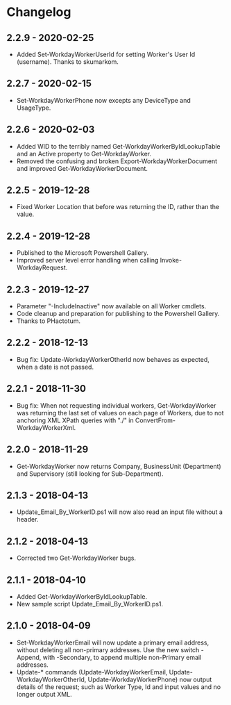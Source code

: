 # Changelog

## 2.2.9 - 2020-02-25

- Added Set-WorkdayWorkerUserId for setting Worker's User Id (username). Thanks to skumarkom.

## 2.2.7 - 2020-02-15

- Set-WorkdayWorkerPhone now excepts any DeviceType and UsageType.

## 2.2.6 - 2020-02-03

- Added WID to the terribly named Get-WorkdayWorkerByIdLookupTable and an Active property to Get-WorkdayWorker.
- Removed the confusing and broken Export-WorkdayWorkerDocument and improved Get-WorkdayWorkerDocument.

## 2.2.5 - 2019-12-28

- Fixed Worker Location that before was returning the ID, rather than the value.

## 2.2.4 - 2019-12-28

- Published to the Microsoft Powershell Gallery.
- Improved server level error handling when calling Invoke-WorkdayRequest.

## 2.2.3 - 2019-12-27

- Parameter "-IncludeInactive" now available on all Worker cmdlets.
- Code cleanup and preparation for publishing to the Powershell Gallery.
- Thanks to PHactotum.

## 2.2.2 - 2018-12-13

- Bug fix: Update-WorkdayWorkerOtherId now behaves as expected, when a date is not passed.

## 2.2.1 - 2018-11-30

- Bug fix: When not requesting individual workers, Get-WorkdayWorker was returning the last set of values on each page of Workers, due to not anchoring XML XPath queries with "./" in ConvertFrom-WorkdayWorkerXml.

## 2.2.0 - 2018-11-29

- Get-WorkdayWorker now returns Company, BusinessUnit (Department) and Supervisory (still looking for Sub-Department).

## 2.1.3 - 2018-04-13

- Update_Email_By_WorkerID.ps1 will now also read an input file without a header.

## 2.1.2 - 2018-04-13

- Corrected two Get-WorkdayWorker bugs.

## 2.1.1 - 2018-04-10

- Added Get-WorkdayWorkerByIdLookupTable.
- New sample script Update_Email_By_WorkerID.ps1.

## 2.1.0 - 2018-04-09

- Set-WorkdayWorkerEmail will now update a primary email address, without deleting all non-primary addresses. Use the new switch -Append, with -Secondary, to append multiple non-Primary email addresses.
- Update-* commands (Update-WorkdayWorkerEmail, Update-WorkdayWorkerOtherId, Update-WorkdayWorkerPhone) now output details of the request; such as Worker Type, Id and input values and no longer output XML.
